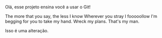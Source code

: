 Olá, esse projeto ensina você a usar o Git!

The more that you say, the less I know
Wherever you stray 
I fooooollow
I'm begging for you to take my hand.
Wreck my plans.
That's my man.

Isso é uma alteração.